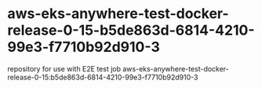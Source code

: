 # aws-eks-anywhere-test-docker-release-0-15-b5de863d-6814-4210-99e3-f7710b92d910-3
repository for use with E2E test job aws-eks-anywhere-test-docker-release-0-15:b5de863d-6814-4210-99e3-f7710b92d910-3
